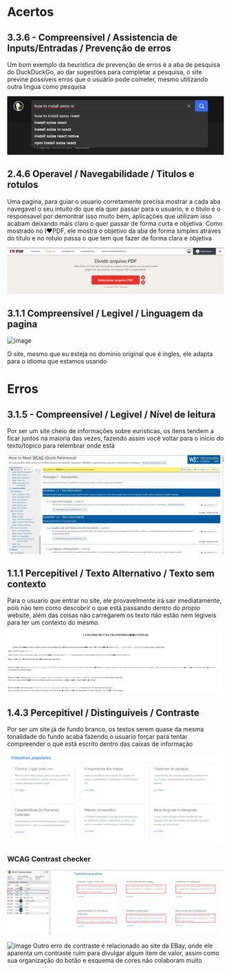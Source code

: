 

# Acertos
## 3.3.6 - Compreensível / Assistencia de Inputs/Entradas / Prevenção de erros


Um bom exemplo da heurística de prevenção de erros é a aba de pesquisa do DuckDuckGo, ao dar sugestões para completar a pesquisa, o site previne possíveis erros que o usuário pode cometer, mesmo utilizando outra lingua como pesquisa

<img src="img/googlePesquisa.png">

## 2.4.6 Operavel / Navegabilidade / Titulos e rotulos

Uma pagina, para guiar o usuario corretamente precisa mostrar a cada aba navegavel o seu intuito do que ela quer passar para o usuario, e o titulo é o responsavel por demontrar isso muito bem, aplicações que utilizam isso acabam deixando mais claro o quer passar de forma curta e objetiva. Como mostrado no I❤PDF, ele mostra o objetivo da aba de forma simples atráves do titulo e no rotulo passa o que tem que fazer de forma clara e objetiva


<img src="img/ILovePDF.png">

## 3.1.1 Compreensível / Legivel / Linguagem da pagina

![image](https://user-images.githubusercontent.com/88253613/205273786-3e47b6cd-ebf7-4efc-a659-c59f923ed17f.png)

O site, mesmo que eu esteja no dominio original que é ingles, ele adapta para o idioma que estamos usando

# Erros

## 3.1.5 - Compreensivel / Legivel / Nível de leitura


Por ser um site cheio de informações sobre euristicas, os itens tendem a ficar juntos na maioria das vezes, fazendo assim você voltar para o inicio do texto/topico para relembrar onde está

<img src="img/w3cheuristicas.png">


## 1.1.1 Percepitivel / Texto Alternativo / Texto sem contexto


Para o usuario que entrar no site, ele provavelmente irá sair imediatamente, pois não tem como descobrir o que está passando dentro do propio website, além das coisas não carregarem os texto não estão nem legiveis para ter um contexto do mesmo.

<img src="img/MatrizesDeUmaTransformada.png">

## 1.4.3 Percepitivel / Distinguíveis / Contraste

Por ser um site já de fundo branco, os textos serem quase da mesma tonalidade do fundo acaba fazendo o usuario forçar para tentar compreender o que está escrito dentro das caixas de informação 

<img src="img/TrabalhosFeitos.png">

### WCAG Contrast checker
<img src="img/TrabalhosFeitosContrastChecker.png">

![image](https://user-images.githubusercontent.com/88253613/205272740-aedca8a0-3c77-4413-91cf-5fc79d405181.png)
Outro erro de contraste é relacionado ao site da EBay, onde ele aparenta um contraste ruim para divulgar algum item de valor, assim como sua organização do botão e esquema de cores não colaboram muito

